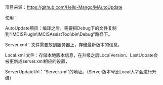 项目来源：https://github.com/Hello-Mango/MAutoUpdate

使用：

AutoUpdate项目：编译之后，需要把Debug下的文件复制到“IMCISPlugin\IMCISAssistTool\bin\Debug”路径下。

Server.xml：文件需要放到服务器上，存储最新版本的信息。

Local.xml 文件：存储本地版本信息，在升级之后LocalVersion、LastUdpate会被更新成server.xml相应的设置，

​							 ServerUpdateUrl：“Server.xml”的地址。（Server版本号比Local大才会进行升级）





